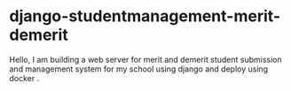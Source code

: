 # django-studentmanagement-merit-demerit
Hello, I am building  a web server for merit and demerit student submission and management system for my school using django and deploy using docker . 

